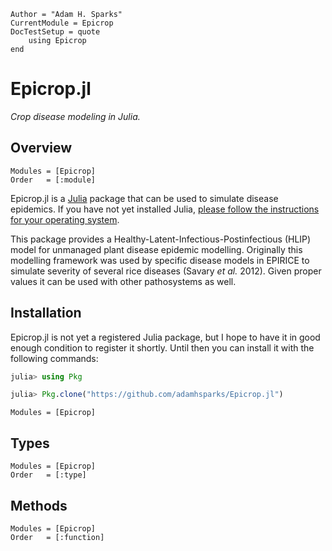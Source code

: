 ```@meta
Author = "Adam H. Sparks"
CurrentModule = Epicrop
DocTestSetup = quote
    using Epicrop
end
```

# Epicrop.jl

*Crop disease modeling in Julia.*
## Overview

```@autodocs
Modules = [Epicrop]
Order   = [:module]
```

Epicrop.jl is a [Julia](https://julialang.org) package that can be used to simulate disease epidemics.
If you have not yet installed Julia, [please follow the instructions for your operating system](https://julialang.org/downloads/platform/).

This package provides a Healthy-Latent-Infectious-Postinfectious (HLIP) model for unmanaged plant disease epidemic modelling.
Originally this modelling framework was used by specific disease models in EPIRICE to simulate severity of several rice diseases (Savary _et al._ 2012).
Given proper values it can be used with other pathosystems as well.
## Installation

Epicrop.jl is not yet a registered Julia package, but I hope to have it in good enough condition to register it shortly.
Until then you can install it with the following commands:

```julia
julia> using Pkg

julia> Pkg.clone("https://github.com/adamhsparks/Epicrop.jl")
```

```@index
Modules = [Epicrop]
```
## Types

```@autodocs
Modules = [Epicrop]
Order   = [:type]
```

## Methods

```@autodocs
Modules = [Epicrop]
Order   = [:function]
```
